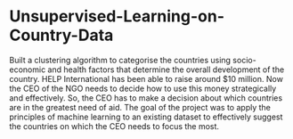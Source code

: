 # Unsupervised-Learning-on-Country-Data
Built a clustering algorithm to categorise the countries using socio-economic and health factors that determine the overall development of the country. HELP International has been able to raise around $10 million. Now the CEO of the NGO needs to decide how to use this money strategically and effectively. So, the CEO has to make a decision about which countries are in the greatest need of aid. The goal of the project was to apply the principles of machine learning to an existing dataset to effectively suggest the countries on which the CEO needs to focus the most.

